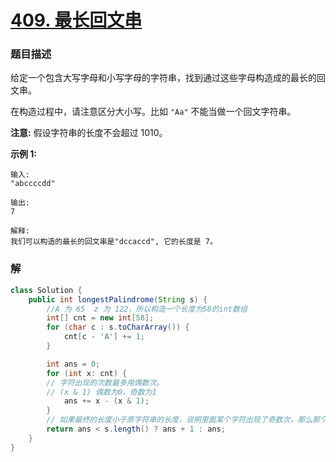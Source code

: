 # [409. 最长回文串](https://leetcode-cn.com/problems/longest-palindrome/)

### 题目描述

给定一个包含大写字母和小写字母的字符串，找到通过这些字母构造成的最长的回文串。

在构造过程中，请注意区分大小写。比如 `"Aa"` 不能当做一个回文字符串。

**注意:**
假设字符串的长度不会超过 1010。

**示例 1:**

```
输入:
"abccccdd"

输出:
7

解释:
我们可以构造的最长的回文串是"dccaccd", 它的长度是 7。
```

### 解

```java
class Solution {
    public int longestPalindrome(String s) {
        //A 为 65  z 为 122，所以构造一个长度为58的int数组
        int[] cnt = new int[58];
        for (char c : s.toCharArray()) {
            cnt[c - 'A'] += 1;
        }

        int ans = 0;
        for (int x: cnt) {
        // 字符出现的次数最多用偶数次。
        // (x & 1) 偶数为0，奇数为1
            ans += x - (x & 1);
        }
        // 如果最终的长度小于原字符串的长度，说明里面某个字符出现了奇数次，那么那个字符可以放在回文串的中间，所以额外再加一。
        return ans < s.length() ? ans + 1 : ans;  
    }
}
```

